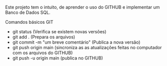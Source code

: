 Este projeto tem o intuito, de aprender o uso do GITHUB e implementar um Banco de Dados SQL.

Comandos básicos GIT
- git status (Verifica se existem novas versões)
- git add . (Prepara os arquivos)
- git commit -m "um breve comentário" (Publica a nova versão)
- git push origin main (sincroniza as as atualizações feitas no computador com os arquivos do GITHUB)
- git push -u origin main (publica no GITHUB)
